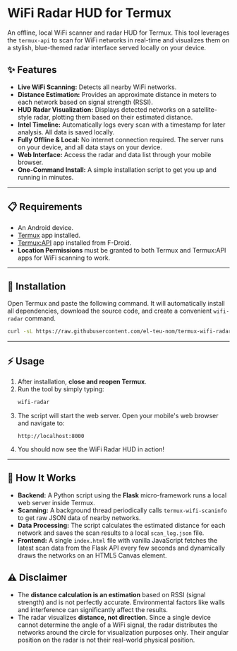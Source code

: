 # WiFi Radar HUD for Termux

An offline, local WiFi scanner and radar HUD for Termux. This tool leverages the `termux-api` to scan for WiFi networks in real-time and visualizes them on a stylish, blue-themed radar interface served locally on your device.

## ✨ Features

-   **Live WiFi Scanning:** Detects all nearby WiFi networks.
-   **Distance Estimation:** Provides an approximate distance in meters to each network based on signal strength (RSSI).
-   **HUD Radar Visualization:** Displays detected networks on a satellite-style radar, plotting them based on their estimated distance.
-   **Intel Timeline:** Automatically logs every scan with a timestamp for later analysis. All data is saved locally.
-   **Fully Offline & Local:** No internet connection required. The server runs on your device, and all data stays on your device.
-   **Web Interface:** Access the radar and data list through your mobile browser.
-   **One-Command Install:** A simple installation script to get you up and running in minutes.

---

## 📋 Requirements

-   An Android device.
-   [Termux](https://f-droid.org/en/packages/com.termux/) app installed.
-   [Termux:API](https://f-droid.org/en/packages/com.termux.api/) app installed from F-Droid.
-   **Location Permissions** must be granted to both Termux and Termux:API apps for WiFi scanning to work.

---

## 🚀 Installation

Open Termux and paste the following command. It will automatically install all dependencies, download the source code, and create a convenient `wifi-radar` command.

```bash
curl -sL https://raw.githubusercontent.com/el-teu-nom/termux-wifi-radar/main/install.sh | bash
```

---

## ⚡ Usage

1.  After installation, **close and reopen Termux**.
2.  Run the tool by simply typing:
    ```bash
    wifi-radar
    ```
3.  The script will start the web server. Open your mobile's web browser and navigate to:
    ```
    http://localhost:8000
    ```
4.  You should now see the WiFi Radar HUD in action!

---

## 🔧 How It Works

-   **Backend:** A Python script using the **Flask** micro-framework runs a local web server inside Termux.
-   **Scanning:** A background thread periodically calls `termux-wifi-scaninfo` to get raw JSON data of nearby networks.
-   **Data Processing:** The script calculates the estimated distance for each network and saves the scan results to a local `scan_log.json` file.
-   **Frontend:** A single `index.html` file with vanilla JavaScript fetches the latest scan data from the Flask API every few seconds and dynamically draws the networks on an HTML5 Canvas element.

## ⚠️ Disclaimer

-   The **distance calculation is an estimation** based on RSSI (signal strength) and is not perfectly accurate. Environmental factors like walls and interference can significantly affect the results.
-   The radar visualizes **distance, not direction**. Since a single device cannot determine the angle of a WiFi signal, the radar distributes the networks around the circle for visualization purposes only. Their angular position on the radar is not their real-world physical position.
